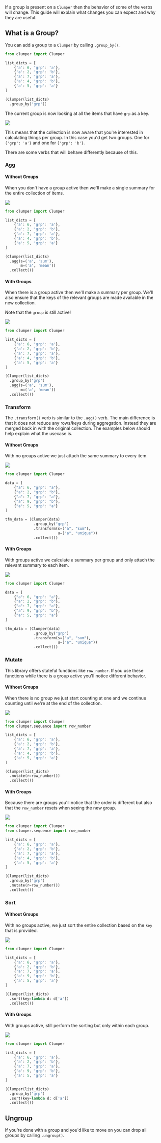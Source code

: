 If a group is present on a `Clumper` then the behavior
of some of the verbs will change. This guide will explain
what changes you can expect and why they are useful.

## What is a Group?

You can add a group to a `Clumper` by calling `.group_by()`.

```python
from clumper import Clumper

list_dicts = [
    {'a': 6, 'grp': 'a'},
    {'a': 2, 'grp': 'b'},
    {'a': 7, 'grp': 'a'},
    {'a': 4, 'grp': 'b'},
    {'a': 5, 'grp': 'a'}
]

(Clumper(list_dicts)
  .group_by('grp'))
```

The current group is now looking at all the items that have `grp` as a key.

![](../img/add_grp.png)

This means that the collection is now aware that you're interested
in calculating things per group. In this case you'd get two groups. One for
`{'grp': 'a'}` and one for `{'grp': 'b'}`.

There are some verbs that will behave differently because of this.

### Agg

#### Without Groups

When you don't have a group active then we'll make a single
summary for the entire collection of items.

![](../img/agg-without-group.png)

```python
from clumper import Clumper

list_dicts = [
    {'a': 6, 'grp': 'a'},
    {'a': 2, 'grp': 'b'},
    {'a': 7, 'grp': 'a'},
    {'a': 4, 'grp': 'b'},
    {'a': 5, 'grp': 'a'}
]

(Clumper(list_dicts)
  .agg(s=('a', 'sum'),
       m=('a', 'mean'))
  .collect())
```

#### With Groups

When there is a group active then we'll make a summary
per group. We'll also ensure that the keys of the relevant
groups are made available in the new collection.

Note that the `group` is still active!

![](../img/agg-with-group.png)

```python
from clumper import Clumper

list_dicts = [
    {'a': 6, 'grp': 'a'},
    {'a': 2, 'grp': 'b'},
    {'a': 7, 'grp': 'a'},
    {'a': 4, 'grp': 'b'},
    {'a': 5, 'grp': 'a'}
]

(Clumper(list_dicts)
  .group_by('grp')
  .agg(s=('a', 'sum'),
       m=('a', 'mean'))
  .collect())
```

### Transform

The `.transform()` verb is similar to the `.agg()` verb. The main difference is
that it does not reduce any rows/keys during aggregation. Instead they are merged
back in with the original collection. The examples below should help explain what
the usecase is.

#### Without Groups

With no groups active we just attach the same summary to every item.

![](../img/transform-without-groups.png)

```python
from clumper import Clumper

data = [
    {"a": 6, "grp": "a"},
    {"a": 2, "grp": "b"},
    {"a": 7, "grp": "a"},
    {"a": 9, "grp": "b"},
    {"a": 5, "grp": "a"}
]

tfm_data = (Clumper(data)
             .group_by("grp")
             .transform(s=("a", "sum"),
                        u=("a", "unique"))
             .collect())
```

#### With Groups

With groups active we calculate a summary per group and only attach
the relevant summary to each item.

![](../img/transform-with-groups.png)

```python
from clumper import Clumper

data = [
    {"a": 6, "grp": "a"},
    {"a": 2, "grp": "b"},
    {"a": 7, "grp": "a"},
    {"a": 9, "grp": "b"},
    {"a": 5, "grp": "a"}
]

tfm_data = (Clumper(data)
             .group_by("grp")
             .transform(s=("a", "sum"),
                        u=("a", "unique"))
             .collect())
```
### Mutate

This library offers stateful functions like `row_number`. If you use
these functions while there is a group active you'll notice different
behavior.

#### Without Groups

When there is no group we just start counting at one
and we continue counting until we're at the end of the
collection.

![](../img/mutate-without-group.png)

```python
from clumper import Clumper
from clumper.sequence import row_number

list_dicts = [
    {'a': 6, 'grp': 'a'},
    {'a': 2, 'grp': 'b'},
    {'a': 7, 'grp': 'a'},
    {'a': 4, 'grp': 'b'},
    {'a': 5, 'grp': 'a'}
]

(Clumper(list_dicts)
  .mutate(r=row_number())
  .collect())
```

#### With Groups

Because there are groups you'll notice that the order
is different but also that the `row_number` resets when
seeing the new group.

![](../img/mutate-with-group.png)

```python
from clumper import Clumper
from clumper.sequence import row_number

list_dicts = [
    {'a': 6, 'grp': 'a'},
    {'a': 2, 'grp': 'b'},
    {'a': 7, 'grp': 'a'},
    {'a': 4, 'grp': 'b'},
    {'a': 5, 'grp': 'a'}
]

(Clumper(list_dicts)
  .group_by('grp')
  .mutate(r=row_number())
  .collect())
```

### Sort

#### Without Groups

With no groups active, we just sort the entire collection
based on the `key` that is provided.

![](../img/sort-no-group.png)

```python
from clumper import Clumper

list_dicts = [
    {'a': 6, 'grp': 'a'},
    {'a': 2, 'grp': 'b'},
    {'a': 7, 'grp': 'a'},
    {'a': 9, 'grp': 'b'},
    {'a': 5, 'grp': 'a'}
]

(Clumper(list_dicts)
  .sort(key=lambda d: d['a'])
  .collect())
```

#### With Groups

With groups active, still perform the sorting but only
within each group.

![](../img/sort-with-group.png)

```python
from clumper import Clumper

list_dicts = [
    {'a': 6, 'grp': 'a'},
    {'a': 2, 'grp': 'b'},
    {'a': 7, 'grp': 'a'},
    {'a': 9, 'grp': 'b'},
    {'a': 5, 'grp': 'a'}
]

(Clumper(list_dicts)
  .group_by('grp')
  .sort(key=lambda d: d['a'])
  .collect())
```

## Ungroup

If you're done with a group and you'd like to move on you can drop all
groups by calling `.ungroup()`.

